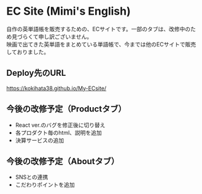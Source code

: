 # EC Site (Mimi's English)

自作の英単語帳を販売するための、ECサイトです。一部のタブは、改修中のため見づらくて申し訳ございません。
<br>映画で出てきた英単語をまとめている単語帳で、今までは他のECサイトで販売しておりました。

## Deploy先のURL

https://kokihata38.github.io/My-ECsite/

## 今後の改修予定（Productタブ）

- React ver.のバグを修正後に切り替え
- 各プロダクト毎のhtml、説明を追加
- 決算サービスの追加


## 今後の改修予定（Aboutタブ）

- SNSとの連携
- こだわりポイントを追加

